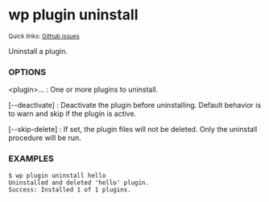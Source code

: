# wp plugin uninstall

<small>Quick links: <a href="https://github.com/issues?q=is%3Aopen+label%3Acommand%3Aplugin-uninstall+sort%3Aupdated-desc+org%3Awp-cli">Github issues</a></small>

Uninstall a plugin.

### OPTIONS

&lt;plugin&gt;...
: One or more plugins to uninstall.

[\--deactivate]
: Deactivate the plugin before uninstalling. Default behavior is to warn and skip if the plugin is active.

[\--skip-delete]
: If set, the plugin files will not be deleted. Only the uninstall procedure
will be run.

### EXAMPLES

    $ wp plugin uninstall hello
    Uninstalled and deleted 'hello' plugin.
    Success: Installed 1 of 1 plugins.


